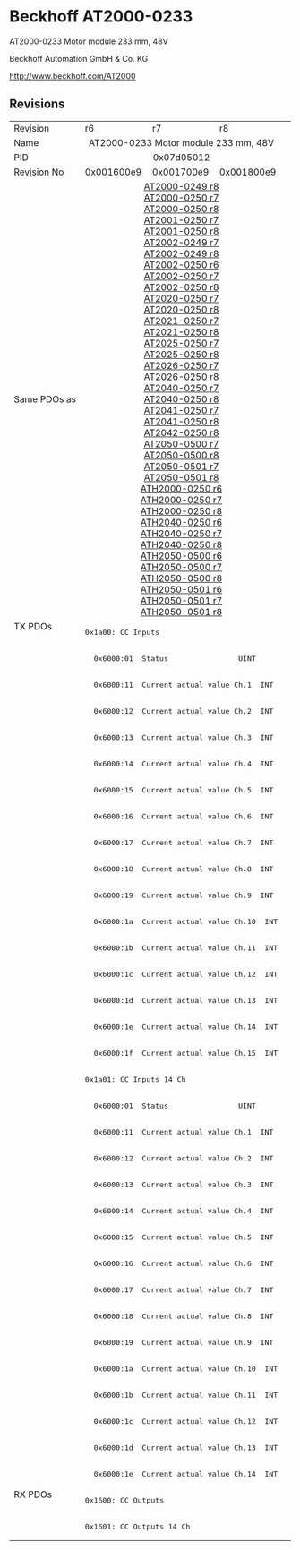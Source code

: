 # Beckhoff AT2000-0233

AT2000-0233 Motor module 233 mm, 48V

Beckhoff Automation GmbH & Co. KG

http://www.beckhoff.com/AT2000

## Revisions
<table>
<tr >
<td>Revision</td>
<td>r6</td>
<td>r7</td>
<td>r8</td>
</tr>
<tr >
<td>Name</td>
<td colspan=3 align="center">AT2000-0233 Motor module 233 mm, 48V</td>
</tr>
<tr >
<td>PID</td>
<td colspan=3 align="center">0x07d05012</td>
</tr>
<tr >
<td>Revision No</td>
<td>0x001600e9</td>
<td>0x001700e9</td>
<td>0x001800e9</td>
</tr>
<tr >
<td>Same PDOs as</td>
<td colspan=3 align="center"><a href="AT2000-0249">AT2000-0249 r8</a><br/><a href="AT2000-0250">AT2000-0250 r7</a><br/><a href="AT2000-0250">AT2000-0250 r8</a><br/><a href="AT2001-0250">AT2001-0250 r7</a><br/><a href="AT2001-0250">AT2001-0250 r8</a><br/><a href="AT2002-0249">AT2002-0249 r7</a><br/><a href="AT2002-0249">AT2002-0249 r8</a><br/><a href="AT2002-0250">AT2002-0250 r6</a><br/><a href="AT2002-0250">AT2002-0250 r7</a><br/><a href="AT2002-0250">AT2002-0250 r8</a><br/><a href="AT2020-0250">AT2020-0250 r7</a><br/><a href="AT2020-0250">AT2020-0250 r8</a><br/><a href="AT2021-0250">AT2021-0250 r7</a><br/><a href="AT2021-0250">AT2021-0250 r8</a><br/><a href="AT2025-0250">AT2025-0250 r7</a><br/><a href="AT2025-0250">AT2025-0250 r8</a><br/><a href="AT2026-0250">AT2026-0250 r7</a><br/><a href="AT2026-0250">AT2026-0250 r8</a><br/><a href="AT2040-0250">AT2040-0250 r7</a><br/><a href="AT2040-0250">AT2040-0250 r8</a><br/><a href="AT2041-0250">AT2041-0250 r7</a><br/><a href="AT2041-0250">AT2041-0250 r8</a><br/><a href="AT2042-0250">AT2042-0250 r8</a><br/><a href="AT2050-0500">AT2050-0500 r7</a><br/><a href="AT2050-0500">AT2050-0500 r8</a><br/><a href="AT2050-0501">AT2050-0501 r7</a><br/><a href="AT2050-0501">AT2050-0501 r8</a><br/><a href="ATH2000-0250">ATH2000-0250 r6</a><br/><a href="ATH2000-0250">ATH2000-0250 r7</a><br/><a href="ATH2000-0250">ATH2000-0250 r8</a><br/><a href="ATH2040-0250">ATH2040-0250 r6</a><br/><a href="ATH2040-0250">ATH2040-0250 r7</a><br/><a href="ATH2040-0250">ATH2040-0250 r8</a><br/><a href="ATH2050-0500">ATH2050-0500 r6</a><br/><a href="ATH2050-0500">ATH2050-0500 r7</a><br/><a href="ATH2050-0500">ATH2050-0500 r8</a><br/><a href="ATH2050-0501">ATH2050-0501 r6</a><br/><a href="ATH2050-0501">ATH2050-0501 r7</a><br/><a href="ATH2050-0501">ATH2050-0501 r8</a></td>
</tr>
<tr class="txpdo pdosection">
<td rowspan=33 valign=top>TX PDOs</td>
<td colspan=3 align="left"><pre>0x1a00: CC Inputs</pre></td>
<td></td>
</tr>
<tr class="txpdo">
<td colspan=3 align="left"><pre>  0x6000:01  Status                UINT</pre></td>
</tr>
<tr class="txpdo">
<td colspan=3 align="left"><pre>  0x6000:11  Current actual value Ch.1  INT</pre></td>
</tr>
<tr class="txpdo">
<td colspan=3 align="left"><pre>  0x6000:12  Current actual value Ch.2  INT</pre></td>
</tr>
<tr class="txpdo">
<td colspan=3 align="left"><pre>  0x6000:13  Current actual value Ch.3  INT</pre></td>
</tr>
<tr class="txpdo">
<td colspan=3 align="left"><pre>  0x6000:14  Current actual value Ch.4  INT</pre></td>
</tr>
<tr class="txpdo">
<td colspan=3 align="left"><pre>  0x6000:15  Current actual value Ch.5  INT</pre></td>
</tr>
<tr class="txpdo">
<td colspan=3 align="left"><pre>  0x6000:16  Current actual value Ch.6  INT</pre></td>
</tr>
<tr class="txpdo">
<td colspan=3 align="left"><pre>  0x6000:17  Current actual value Ch.7  INT</pre></td>
</tr>
<tr class="txpdo">
<td colspan=3 align="left"><pre>  0x6000:18  Current actual value Ch.8  INT</pre></td>
</tr>
<tr class="txpdo">
<td colspan=3 align="left"><pre>  0x6000:19  Current actual value Ch.9  INT</pre></td>
</tr>
<tr class="txpdo">
<td colspan=3 align="left"><pre>  0x6000:1a  Current actual value Ch.10  INT</pre></td>
</tr>
<tr class="txpdo">
<td colspan=3 align="left"><pre>  0x6000:1b  Current actual value Ch.11  INT</pre></td>
</tr>
<tr class="txpdo">
<td colspan=3 align="left"><pre>  0x6000:1c  Current actual value Ch.12  INT</pre></td>
</tr>
<tr class="txpdo">
<td colspan=3 align="left"><pre>  0x6000:1d  Current actual value Ch.13  INT</pre></td>
</tr>
<tr class="txpdo">
<td colspan=3 align="left"><pre>  0x6000:1e  Current actual value Ch.14  INT</pre></td>
</tr>
<tr class="txpdo">
<td colspan=3 align="left"><pre>  0x6000:1f  Current actual value Ch.15  INT</pre></td>
</tr>
<tr class="txpdo pdosection">
<td colspan=3 align="left"><pre>0x1a01: CC Inputs 14 Ch</pre></td>
</tr>
<tr class="txpdo">
<td colspan=3 align="left"><pre>  0x6000:01  Status                UINT</pre></td>
</tr>
<tr class="txpdo">
<td colspan=3 align="left"><pre>  0x6000:11  Current actual value Ch.1  INT</pre></td>
</tr>
<tr class="txpdo">
<td colspan=3 align="left"><pre>  0x6000:12  Current actual value Ch.2  INT</pre></td>
</tr>
<tr class="txpdo">
<td colspan=3 align="left"><pre>  0x6000:13  Current actual value Ch.3  INT</pre></td>
</tr>
<tr class="txpdo">
<td colspan=3 align="left"><pre>  0x6000:14  Current actual value Ch.4  INT</pre></td>
</tr>
<tr class="txpdo">
<td colspan=3 align="left"><pre>  0x6000:15  Current actual value Ch.5  INT</pre></td>
</tr>
<tr class="txpdo">
<td colspan=3 align="left"><pre>  0x6000:16  Current actual value Ch.6  INT</pre></td>
</tr>
<tr class="txpdo">
<td colspan=3 align="left"><pre>  0x6000:17  Current actual value Ch.7  INT</pre></td>
</tr>
<tr class="txpdo">
<td colspan=3 align="left"><pre>  0x6000:18  Current actual value Ch.8  INT</pre></td>
</tr>
<tr class="txpdo">
<td colspan=3 align="left"><pre>  0x6000:19  Current actual value Ch.9  INT</pre></td>
</tr>
<tr class="txpdo">
<td colspan=3 align="left"><pre>  0x6000:1a  Current actual value Ch.10  INT</pre></td>
</tr>
<tr class="txpdo">
<td colspan=3 align="left"><pre>  0x6000:1b  Current actual value Ch.11  INT</pre></td>
</tr>
<tr class="txpdo">
<td colspan=3 align="left"><pre>  0x6000:1c  Current actual value Ch.12  INT</pre></td>
</tr>
<tr class="txpdo">
<td colspan=3 align="left"><pre>  0x6000:1d  Current actual value Ch.13  INT</pre></td>
</tr>
<tr class="txpdo">
<td colspan=3 align="left"><pre>  0x6000:1e  Current actual value Ch.14  INT</pre></td>
</tr>
<tr class="rxpdo pdosection">
<td rowspan=2 valign=top>RX PDOs</td>
<td colspan=3 align="left"><pre>0x1600: CC Outputs</pre></td>
<td></td>
</tr>
<tr class="rxpdo pdosection">
<td colspan=3 align="left"><pre>0x1601: CC Outputs 14 Ch</pre></td>
</tr>
</table>
